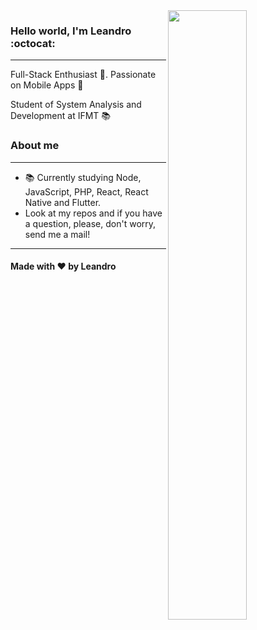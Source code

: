 <img align="right" width="50%" src="https://sammly-host.com/images/site.gif">

### Hello world, I'm Leandro :octocat:
---
Full-Stack Enthusiast :robot:.
Passionate on Mobile Apps :iphone:

Student of System Analysis and Development at IFMT :books:

### About me
---
- 📚 Currently studying Node, JavaScript, PHP, React, React Native and Flutter.
- Look at my repos and if you have a question, please, don't worry, send me a mail!
---
#### Made with ❤️ by Leandro
